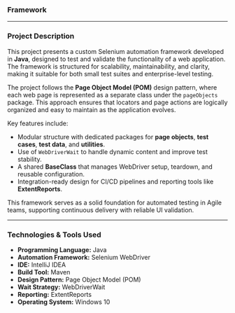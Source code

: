 ### Framework
---
### **Project Description**

This project presents a custom Selenium automation framework developed in **Java**, designed to test and validate the functionality of a web application. The framework is structured for scalability, maintainability, and clarity, making it suitable for both small test suites and enterprise-level testing.

The project follows the **Page Object Model (POM)** design pattern, where each web page is represented as a separate class under the `pageObjects` package. This approach ensures that locators and page actions are logically organized and easy to maintain as the application evolves.

Key features include:

* Modular structure with dedicated packages for **page objects**, **test cases**, **test data**, and **utilities**.
* Use of `WebDriverWait` to handle dynamic content and improve test stability.
* A shared **BaseClass** that manages WebDriver setup, teardown, and reusable configuration.
* Integration-ready design for CI/CD pipelines and reporting tools like **ExtentReports**.

This framework serves as a solid foundation for automated testing in Agile teams, supporting continuous delivery with reliable UI validation.

---

### **Technologies & Tools Used**

* **Programming Language:** Java
* **Automation Framework:** Selenium WebDriver
* **IDE:** IntelliJ IDEA
* **Build Tool:** Maven
* **Design Pattern:** Page Object Model (POM)
* **Wait Strategy:** WebDriverWait
* **Reporting:** ExtentReports
* **Operating System:** Windows 10
